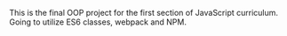 This is the final OOP project for the first section of JavaScript curriculum. Going to utilize ES6 classes, webpack and NPM.